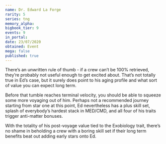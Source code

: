 ```yaml
---
name: Dr. Edward La Forge
rarity: 5
series: tng
memory_alpha:
bigbook_tier: 9
events: 9
in_portal:
date: 23/07/2020
obtained: Event
mega: false
published: true
---
```


There’s an unwritten rule of thumb - if a crew can’t be 100% retrieved, they’re probably not useful enough to get excited about. That’s not totally true in Ed’s case, but it surely does point to his aging profile and what sort of value you can expect long term.

Before that tumble reaches terminal velocity, you should be able to squeeze some more voyaging out of him. Perhaps not a recommended journey starting from star one at this point, Ed nevertheless has a plus skill set, splash of everybody’s hardest stack in MED/CMD, and all four of his traits trigger anti-matter bonuses. 

With the totality of his post-voyage value tied to the Exobiology trait, there’s no shame in beholding a crew with a boring skill set if their long term benefits beat out adding early stars onto Ed.
